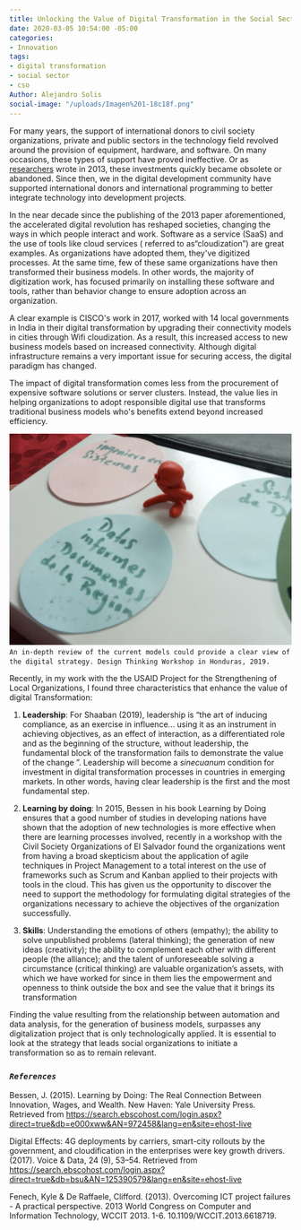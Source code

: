 ```yaml
---
title: Unlocking the Value of Digital Transformation in the Social Sector
date: 2020-03-05 10:54:00 -05:00
categories:
- Innovation
tags:
- digital transformation
- social sector
- cso
Author: Alejandro Solis
social-image: "/uploads/Imagen%201-18c18f.png"
---
```


For many years, the support of international donors to civil society organizations, private and public sectors in the technology field revolved around the provision of equipment, hardware, and software. On many occasions, these types of support have proved ineffective. Or as [researchers](https://www.researchgate.net/publication/261263057_Overcoming_ICT_project_failures_-_A_practical_perspective) wrote in 2013, these investments quickly became obsolete or abandoned. Since then, we in the digital development community have supported international donors and international programming to better integrate technology into development projects.

In the near decade since the publishing of the 2013 paper aforementioned, the accelerated digital revolution has reshaped societies, changing the ways in which people interact and work.  Software as a service (SaaS) and the use of tools like cloud services ( referred to as“cloudization”) are great examples. As organizations have adopted them, they've digitized processes. At the same time, few of these same organizations have then transformed their business models. In other words, the majority of digitization work, has focused primarily on installing these software and tools, rather than behavior change to ensure adoption across an organization.

A clear example is CISCO's work in 2017, worked with 14 local governments in India in their digital transformation  by upgrading their connectivity models in cities through Wifi cloudization. As a result, this increased access to new business models based on increased connectivity. Although digital infrastructure remains a very important issue for securing access, the digital paradigm has changed.

The impact of digital transformation comes less from the procurement of expensive software solutions or  server clusters. Instead, the value lies in helping organizations to adopt responsible digital use that transforms traditional business models who's benefits extend beyond increased efficiency.

![Imagen 1-18c18f.png](/uploads/Imagen%201-18c18f.png)`An in-depth review of the current models could provide a clear view of the digital strategy. Design Thinking Workshop in Honduras, 2019.`

Recently, in my work with the the USAID Project for the Strengthening of Local Organizations, I found three characteristics that enhance the value of digital Transformation:

1. **Leadership**: For Shaaban (2019), leadership is “the art of inducing compliance, as an exercise in influence… using it as an instrument in achieving objectives, as an effect of interaction, as a differentiated role and as the beginning of the structure, without leadership, the fundamental block of the transformation fails to demonstrate the value of the change ”. Leadership will become a *sinecuanum* condition for investment in digital transformation processes in countries in emerging markets. In other words, having clear leadership is the first and the most fundamental step.

2. **Learning by doing**: In 2015, Bessen in his book Learning by Doing ensures that a good number of studies in developing nations have shown that the adoption of new technologies is more effective when there are learning processes involved, recently in a workshop with the Civil Society Organizations of El Salvador found the organizations went from having a broad skepticism about the application of agile techniques in Project Management to a total interest on the use of frameworks such as Scrum and Kanban applied to their projects with tools in the cloud. This has given us the opportunity to discover the need to support the methodology for formulating digital strategies of the organizations necessary to achieve the objectives of the organization successfully.

3. **Skills**: Understanding the emotions of others (empathy); the ability to solve unpublished problems (lateral thinking); the generation of new ideas (creativity); the ability to complement each other with different people (the alliance); and the talent of unforeseeable solving a circumstance (critical thinking) are valuable organization’s assets, with which we have worked for since in them lies the empowerment and openness to think outside the box and see the value that it brings its transformation

Finding the value resulting from the relationship between automation and data analysis, for the generation of business models, surpasses any digitalization project that is only technologically applied. It is essential to look at the strategy that leads social organizations to initiate a transformation so as to remain relevant.

### *`References`*

Bessen, J. (2015). Learning by Doing: The Real Connection Between Innovation, Wages, and Wealth. New Haven: Yale University Press. Retrieved from https://search.ebscohost.com/login.aspx?direct=true&db=e000xww&AN=972458&lang=en&site=ehost-live

Digital Effects: 4G deployments by carriers, smart-city rollouts by the government, and cloudification in the enterprises were key growth drivers. (2017). Voice & Data, 24 (9), 53–54. Retrieved from https://search.ebscohost.com/login.aspx?direct=true&db=bsu&AN=125390579&lang=en&site=ehost-live

Fenech, Kyle & De Raffaele, Clifford. (2013). Overcoming ICT project failures - A practical perspective. 2013 World Congress on Computer and Information Technology, WCCIT 2013. 1-6. 10.1109/WCCIT.2013.6618719.